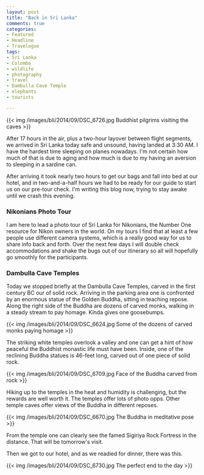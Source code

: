 ```yaml
---
layout: post
title: "Back in Sri Lanka"
comments: true
categories:
- Featured
- Headline
- Travelogue
tags:
- Sri Lanka
- Colombo
- wildlife
- photography
- travel
- Dambulla Cave Temple
- elephants
- tourists

---
```


{{<  img /images/bli/2014/09/DSC_6726.jpg Buddhist pilgrims visiting the caves  >}}

After 17 hours in the air, plus a two-hour layover between flight segments, we arrived in Sri Lanka today safe and unsound, having landed at 3:30 AM. I have the hardest time sleeping on planes nowadays. I'm not certain how much of that is due to aging and how much is due to my having an aversion to sleeping in a sardine can. 

<!--more-->

After arriving it took nearly two hours to get our bags and fall into bed at our hotel, and in two-and-a-half hours we had to be ready for our guide to start us on our pre-tour check. I'm writing this blog now, trying to stay awake until we crash this evening. 

### Nikonians Photo Tour

I am here to lead a photo tour of Sri Lanka for Nikonians, the Number One resource for Nikon owners in the world. On my tours I find that at least a few people use different camera systems, which is a really good way for us to share info back and forth. Over the next few days I will double check accommodations and shake the bugs out of our itinerary so all will hopefully go smoothly for the participants. 

### Dambulla Cave Temples

Today we stopped briefly at the Dambulla Cave Temples, carved in the first century BC our of solid rock. Arriving in the parking area one is confronted by an enormous statue of the Golden Buddha, sitting in teaching repose. Along the right side of the Buddha are dozens of carved monks, walking in a steady stream to pay homage. Kinda gives one goosebumps. 

{{<  img /images/bli/2014/09/DSC_6624.jpg Some of the dozens of carved monks paying homage  >}}


The striking white temples overlook a valley and one can get a hint of how peaceful the Buddhist monastic life must have been. Inside, one of the reclining Buddha statues is 46-feet long, carved out of one piece of solid rock. 

{{<  img /images/bli/2014/09/DSC_6709.jpg Face of the Buddha carved from rock  >}}

Hiking up to the temples in the heat and humidity is challenging, but the rewards are well worth it. The temples offer lots of photo opps. Other temple caves offer views of the Buddha in different reposes. 

{{<  img /images/bli/2014/09/DSC_6670.jpg The Buddha in meditative  pose  >}}

From the temple one can clearly see the famed Sigiriya Rock Fortress in the distance. That will be tomorrow's visit. 

Then we got to our hotel, and as we readied for dinner, there was this.

{{<  img /images/bli/2014/09/DSC_6730.jpg The perfect end to the day  >}}
